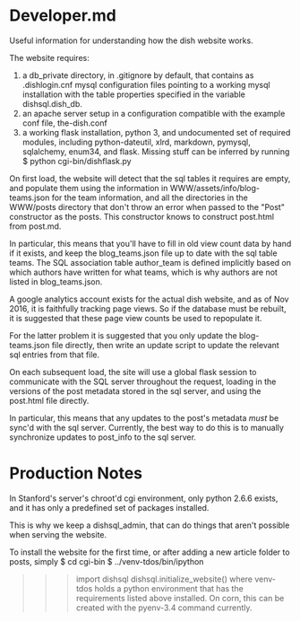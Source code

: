 # Developer.md

Useful information for understanding how the dish website works.

The website requires:
1) a db_private directory, in .gitignore by default, that contains as
.dishlogin.cnf mysql configuration files pointing to a working mysql
installation with the table properties specified in the variable
dishsql.dish_db.
2) an apache server setup in a configuration compatible with the example conf
file, the-dish.conf
3) a working flask installation, python 3, and undocumented set of required
modules, including python-dateutil, xlrd, markdown, pymysql, sqlalchemy, enum34, and flask. Missing stuff can be
inferred by running
$ python cgi-bin/dishflask.py

On first load, the website will detect that the sql tables it requires are
empty, and populate them using the information in WWW/assets/info/blog-teams.json
for the team information, and all the directories in the WWW/posts directory that
don't throw an error when passed to the "Post" constructor as the posts. This
constructor knows to construct post.html from post.md.

In particular, this means that you'll have to fill in old view count data by
hand if it exists, and keep the blog_teams.json file up to date with the sql
table teams. The SQL association table author_team is defined implicitly based
on which authors have written for what teams, which is why authors are not
listed in blog_teams.json.

A google analytics account exists for the actual dish website, and as of Nov
2016, it is faithfully tracking page views. So if the database must be rebuilt,
it is suggested that these page view counts be used to repopulate it.

For the latter problem it is suggested that you only update the blog-teams.json
file directly, then write an update script to update the relevant sql entries
from that file.

On each subsequent load, the site will use a global flask session to
communicate with the SQL server throughout the request, loading in the versions
of the post metadata stored in the sql server, and using the post.html file
directly.

In particular, this means that any updates to the post's metadata *must* be
sync'd with the sql server. Currently, the best way to do this is to manually
synchronize updates to post_info to the sql server.




# Production Notes
In Stanford's server's chroot'd cgi environment, only python 2.6.6 exists, and
it has only a predefined set of packages installed.

This is why we keep a dishsql_admin, that can do things that aren't possible
when serving the website.

To install the website for the first time, or after adding a new article folder
to posts, simply
$ cd cgi-bin
$ ../venv-tdos/bin/ipython
>>> import dishsql
>>> dishsql.initialize_website()
where venv-tdos holds a python environment that has the requirements listed
above installed. On corn, this can be created with the pyenv-3.4 command
currently.
